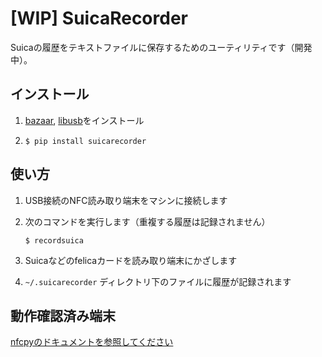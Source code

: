 [WIP] SuicaRecorder
===================

Suicaの履歴をテキストファイルに保存するためのユーティリティです（開発中）。

インストール
----------

1. [bazaar](http://bazaar.canonical.com/), [libusb](http://libusb.info)をインストール

2. `$ pip install suicarecorder`


使い方
-----

1. USB接続のNFC読み取り端末をマシンに接続します

2. 次のコマンドを実行します（重複する履歴は記録されません）

    ```shell
    $ recordsuica
    ```

3. Suicaなどのfelicaカードを読み取り端末にかざします

4. `~/.suicarecorder` ディレクトリ下のファイルに履歴が記録されます


動作確認済み端末
-------------

[nfcpyのドキュメントを参照してください](https://nfcpy.readthedocs.org/en/latest/overview.html#supported-hardware)
